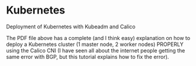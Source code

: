 # Kubernetes
Deployment of Kubernetes with Kubeadm and Calico

The PDF file above has a complete (and I think easy) explanation on how to deploy a Kubernetes cluster (1 master node, 2 worker nodes) PROPERLY using the Calico CNI (I have seen all about the internet people getting the same error with BGP, but this tutorial explains how to fix the error).
